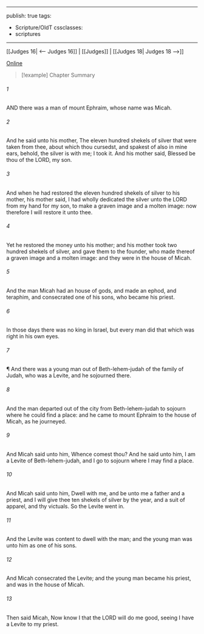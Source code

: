 

---
publish: true
tags:
  - Scripture/OldT
cssclasses:
  - scriptures
---
[[Judges 16| <-- Judges 16]] | [[Judges]] | [[Judges 18| Judges 18 -->]]

[Online](https://churchofjesuschrist.org/study/scriptures/ot/judg/17?lang=eng)

>[!example] Chapter Summary
>
###### 1
AND there was a man of mount Ephraim, whose name was Micah.
###### 2
And he said unto his mother, The eleven hundred shekels of silver that were taken from thee, about which thou cursedst, and spakest of also in mine ears, behold, the silver is with me; I took it.  And his mother said, Blessed be thou of the LORD, my son.
###### 3
And when he had restored the eleven hundred shekels of silver to his mother, his mother said, I had wholly dedicated the silver unto the LORD from my hand for my son, to make a graven image and a molten image: now therefore I will restore it unto thee.
###### 4
Yet he restored the money unto his mother; and his mother took two hundred shekels of silver, and gave them to the founder, who made thereof a graven image and a molten image: and they were in the house of Micah.
###### 5
And the man Micah had an house of gods, and made an ephod, and teraphim, and consecrated one of his sons, who became his priest.
###### 6
In those days there was no king in Israel, but every man did that which was right in his own eyes.
###### 7
¶ And there was a young man out of Beth-lehem-judah of the family of Judah, who was a Levite, and he sojourned there.
###### 8
And the man departed out of the city from Beth-lehem-judah to sojourn where he could find a place: and he came to mount Ephraim to the house of Micah, as he journeyed.
###### 9
And Micah said unto him, Whence comest thou?  And he said unto him, I am a Levite of Beth-lehem-judah, and I go to sojourn where I may find a place.
###### 10
And Micah said unto him, Dwell with me, and be unto me a father and a priest, and I will give thee ten shekels of silver by the year, and a suit of apparel, and thy victuals.  So the Levite went in.
###### 11
And the Levite was content to dwell with the man; and the young man was unto him as one of his sons.
###### 12
And Micah consecrated the Levite; and the young man became his priest, and was in the house of Micah.
###### 13
Then said Micah, Now know I that the LORD will do me good, seeing I have a Levite to my priest.



